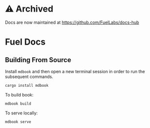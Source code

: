 # ⚠️ Archived

Docs are now maintained at https://github.com/FuelLabs/docs-hub

# Fuel Docs

## Building From Source

Install `mdbook` and then open a new terminal session in order to run the subsequent commands.

```sh
cargo install mdbook
```

To build book:

```sh
mdbook build
```

To serve locally:

```sh
mdbook serve
```
